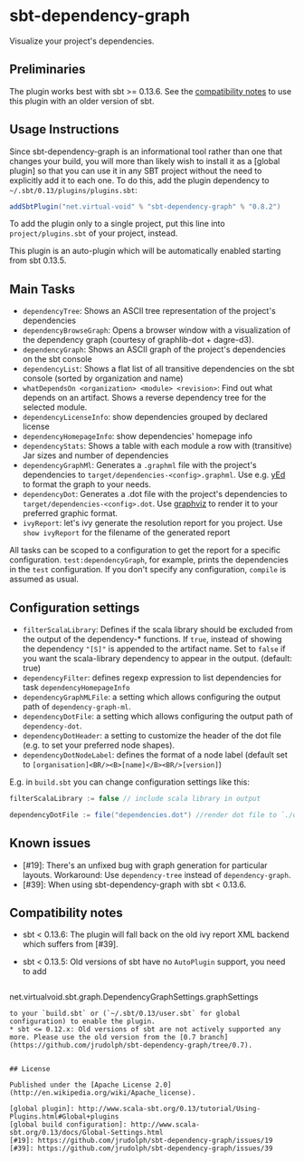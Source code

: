 # sbt-dependency-graph

Visualize your project's dependencies.

## Preliminaries

The plugin works best with sbt >= 0.13.6. See the [compatibility notes](#compatibility-notes) to use this plugin with an older version of sbt.

## Usage Instructions

Since sbt-dependency-graph is an informational tool rather than one that changes your build, you will more than likely wish to
install it as a [global plugin] so that you can use it in any SBT project without the need to explicitly add it to each one. To do
this, add the plugin dependency to `~/.sbt/0.13/plugins/plugins.sbt`:

```scala
addSbtPlugin("net.virtual-void" % "sbt-dependency-graph" % "0.8.2")
```

To add the plugin only to a single project, put this line into `project/plugins.sbt` of your project, instead.

This plugin is an auto-plugin which will be automatically enabled starting from sbt 0.13.5.

## Main Tasks

 * `dependencyTree`: Shows an ASCII tree representation of the project's dependencies
 * `dependencyBrowseGraph`: Opens a browser window with a visualization of the dependency graph (courtesy of graphlib-dot + dagre-d3).
 * `dependencyGraph`: Shows an ASCII graph of the project's dependencies on the sbt console
 * `dependencyList`: Shows a flat list of all transitive dependencies on the sbt console (sorted by organization and name)
 * `whatDependsOn <organization> <module> <revision>`: Find out what depends on an artifact. Shows a reverse dependency
   tree for the selected module.
 * `dependencyLicenseInfo`: show dependencies grouped by declared license
 * `dependencyHomepageInfo`: show dependencies' homepage info
 * `dependencyStats`: Shows a table with each module a row with (transitive) Jar sizes and number of dependencies
 * `dependencyGraphMl`: Generates a `.graphml` file with the project's dependencies to `target/dependencies-<config>.graphml`.
   Use e.g. [yEd](http://www.yworks.com/en/products_yed_about.html) to format the graph to your needs.
 * `dependencyDot`: Generates a .dot file with the project's dependencies to `target/dependencies-<config>.dot`.
    Use [graphviz](http://www.graphviz.org/) to render it to your preferred graphic format.
 * `ivyReport`: let's ivy generate the resolution report for you project. Use
   `show ivyReport` for the filename of the generated report

All tasks can be scoped to a configuration to get the report for a specific configuration. `test:dependencyGraph`,
for example, prints the dependencies in the `test` configuration. If you don't specify any configuration, `compile` is
assumed as usual.

## Configuration settings

 * `filterScalaLibrary`: Defines if the scala library should be excluded from the output of the dependency-* functions.
   If `true`, instead of showing the dependency `"[S]"` is appended to the artifact name. Set to `false` if
   you want the scala-library dependency to appear in the output. (default: true)
 * `dependencyFilter`: defines regexp expression to list dependencies for task `dependencyHomepageInfo`  
 * `dependencyGraphMLFile`: a setting which allows configuring the output path of `dependency-graph-ml`.
 * `dependencyDotFile`: a setting which allows configuring the output path of `dependency-dot`.
 * `dependencyDotHeader`: a setting to customize the header of the dot file (e.g. to set your preferred node shapes).
 * `dependencyDotNodeLabel`: defines the format of a node label
   (default set to `[organisation]<BR/><B>[name]</B><BR/>[version]`)

E.g. in `build.sbt` you can change configuration settings like this:

```scala
filterScalaLibrary := false // include scala library in output

dependencyDotFile := file("dependencies.dot") //render dot file to `./dependencies.dot`
```

## Known issues

 * [#19]: There's an unfixed bug with graph generation for particular layouts. Workaround:
   Use `dependency-tree` instead of `dependency-graph`.
 * [#39]: When using sbt-dependency-graph with sbt < 0.13.6.

## Compatibility notes

 * sbt < 0.13.6: The plugin will fall back on the old ivy report XML backend which suffers from [#39].
 * sbt < 0.13.5: Old versions of sbt have no `AutoPlugin` support, you need to add

   ```scala
net.virtualvoid.sbt.graph.DependencyGraphSettings.graphSettings
   ```
   to your `build.sbt` or (`~/.sbt/0.13/user.sbt` for global configuration) to enable the plugin.
 * sbt <= 0.12.x: Old versions of sbt are not actively supported any more. Please use the old version from the [0.7 branch](https://github.com/jrudolph/sbt-dependency-graph/tree/0.7).


## License

Published under the [Apache License 2.0](http://en.wikipedia.org/wiki/Apache_license).

[global plugin]: http://www.scala-sbt.org/0.13/tutorial/Using-Plugins.html#Global+plugins
[global build configuration]: http://www.scala-sbt.org/0.13/docs/Global-Settings.html
[#19]: https://github.com/jrudolph/sbt-dependency-graph/issues/19
[#39]: https://github.com/jrudolph/sbt-dependency-graph/issues/39
